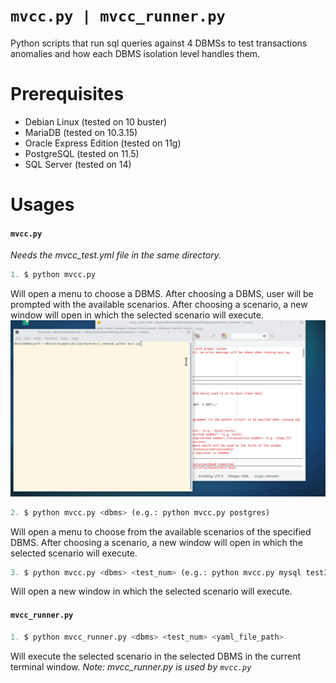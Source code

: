 # ``mvcc.py | mvcc_runner.py``


Python scripts that run sql queries against 4 DBMSs to test transactions anomalies and how each DBMS isolation level handles them.


# Prerequisites

  - Debian Linux (tested on 10 buster)
  - MariaDB (tested on 10.3.15)
  - Oracle Express Edition (tested on 11g)
  - PostgreSQL (tested on 11.5)
  - SQL Server (tested on 14)


# Usages
 #### ``mvcc.py``
 _Needs the mvcc_test.yml file in the same directory._
```python
1. $ python mvcc.py
```
Will open a menu to choose a DBMS.
After choosing a DBMS, user will be prompted with the available scenarios.
After choosing a scenario, a new window will open in which the selected scenario will execute.
![Alt text](./showcase.gif "Title")

```python
2. $ python mvcc.py <dbms> (e.g.: python mvcc.py postgres)
```
Will open a menu to choose from the available scenarios of the specified DBMS.
After choosing a scenario, a new window will open in which the selected scenario will execute.

```python
3. $ python mvcc.py <dbms> <test_num> (e.g.: python mvcc.py mysql test3)
```
Will open a new window in which the selected scenario will execute.

 #### ``mvcc_runner.py``
```python
1. $ python mvcc_runner.py <dbms> <test_num> <yaml_file_path>
```
Will execute the selected scenario in the selected DBMS in the current terminal window.
_Note: mvcc_runner.py is used by ``mvcc.py``_
